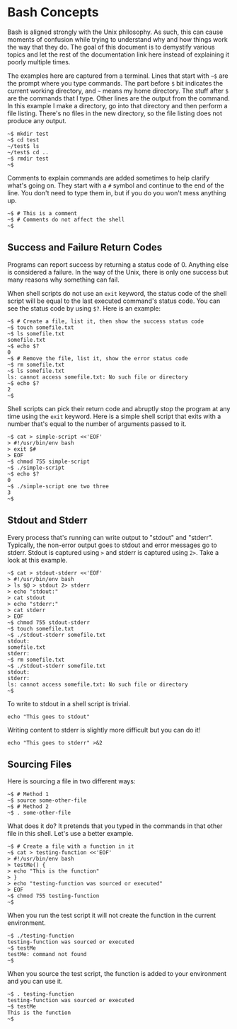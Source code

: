 Bash Concepts
=============

Bash is aligned strongly with the Unix philosophy.  As such, this can cause moments of confusion while trying to understand why and how things work the way that they do.  The goal of this document is to demystify various topics and let the rest of the documentation link here instead of explaining it poorly multiple times.

The examples here are captured from a terminal.  Lines that start with `~$` are the prompt where you type commands.  The part before `$` bit indicates the current working directory, and `~` means my home directory.  The stuff after `$` are the commands that I type.  Other lines are the output from the command.  In this example I make a directory, go into that directory and then perform a file listing.  There's no files in the new directory, so the file listing does not produce any output.

    ~$ mkdir test
    ~$ cd test
    ~/test$ ls
    ~/test$ cd ..
    ~$ rmdir test
    ~$

Comments to explain commands are added sometimes to help clarify what's going on.  They start with a `#` symbol and continue to the end of the line.  You don't need to type them in, but if you do you won't mess anything up.

    ~$ # This is a comment
    ~$ # Comments do not affect the shell
    ~$


Success and Failure Return Codes
--------------------------------

Programs can report success by returning a status code of 0.  Anything else is considered a failure.  In the way of the Unix, there is only one success but many reasons why something can fail.

When shell scripts do not use an `exit` keyword, the status code of the shell script will be equal to the last executed command's status code.  You can see the status code by using `$?`.  Here is an example:

    ~$ # Create a file, list it, then show the success status code
    ~$ touch somefile.txt
    ~$ ls somefile.txt
    somefile.txt
    ~$ echo $?
    0
    ~$ # Remove the file, list it, show the error status code
    ~$ rm somefile.txt
    ~$ ls somefile.txt
    ls: cannot access somefile.txt: No such file or directory
    ~$ echo $?
    2
    ~$

Shell scripts can pick their return code and abruptly stop the program at any time using the `exit` keyword.  Here is a simple shell script that exits with a number that's equal to the number of arguments passed to it.

    ~$ cat > simple-script <<'EOF'
    > #!/usr/bin/env bash
    > exit $#
    > EOF
    ~$ chmod 755 simple-script
    ~$ ./simple-script
    ~$ echo $?
    0
    ~$ ./simple-script one two three
    3
    ~$


Stdout and Stderr
-----------------

Every process that's running can write output to "stdout" and "stderr".  Typically, the non-error output goes to stdout and error messages go to stderr.  Stdout is captured using `>` and stderr is captured using `2>`.  Take a look at this example.

    ~$ cat > stdout-stderr <<'EOF'
    > #!/usr/bin/env bash
    > ls $@ > stdout 2> stderr
    > echo "stdout:"
    > cat stdout
    > echo "stderr:"
    > cat stderr
    > EOF
    ~$ chmod 755 stdout-stderr
    ~$ touch somefile.txt
    ~$ ./stdout-stderr somefile.txt
    stdout:
    somefile.txt
    stderr:
    ~$ rm somefile.txt
    ~$ ./stdout-stderr somefile.txt
    stdout:
    stderr:
    ls: cannot access somefile.txt: No such file or directory
    ~$

To write to stdout in a shell script is trivial.

    echo "This goes to stdout"

Writing content to stderr is slightly more difficult but you can do it!

    echo "This goes to stderr" >&2


Sourcing Files
--------------

Here is sourcing a file in two different ways:

    ~$ # Method 1
    ~$ source some-other-file
    ~$ # Method 2
    ~$ . some-other-file

What does it do?  It pretends that you typed in the commands in that other file in this shell.  Let's use a better example.

    ~$ # Create a file with a function in it
    ~$ cat > testing-function <<'EOF'
    > #!/usr/bin/env bash
    > testMe() {
    > echo "This is the function"
    > }
    > echo "testing-function was sourced or executed"
    > EOF
    ~$ chmod 755 testing-function
    ~$

When you run the test script it will not create the function in the current environment.

    ~$ ./testing-function
    testing-function was sourced or executed
    ~$ testMe
    testMe: command not found
    ~$

When you source the test script, the function is added to your environment and you can use it.

    ~$ . testing-function
    testing-function was sourced or executed
    ~$ testMe
    This is the function
    ~$

